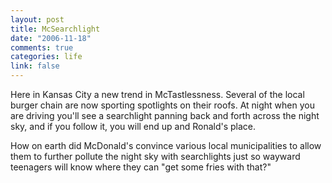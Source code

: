 ```yaml
--- 
layout: post
title: McSearchlight
date: "2006-11-18"
comments: true
categories: life
link: false
---
```

Here in Kansas City a new trend in McTastlessness. Several of the local burger chain are now sporting spotlights on their roofs. At night when you are driving you'll see a searchlight panning back and forth across the night sky, and if you follow it, you will end up and Ronald's place.

How on earth did McDonald's convince various local municipalities to allow them to further pollute the night sky with searchlights just so wayward teenagers will know where they can "get some fries with that?"
